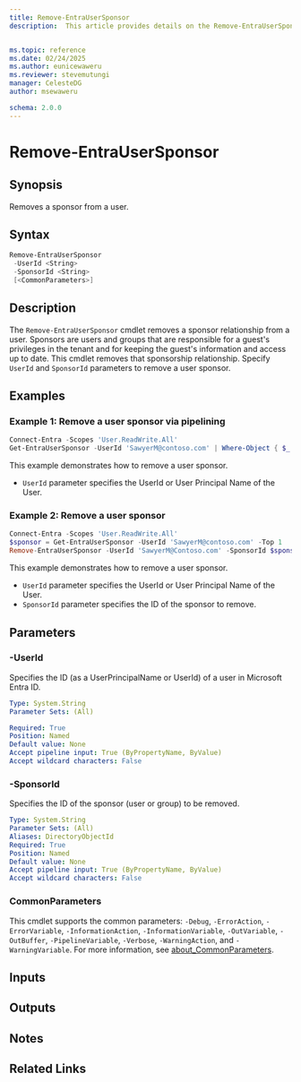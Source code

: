 ```yaml
---
title: Remove-EntraUserSponsor
description:  This article provides details on the Remove-EntraUserSponsor command.


ms.topic: reference
ms.date: 02/24/2025
ms.author: eunicewaweru
ms.reviewer: stevemutungi
manager: CelesteDG
author: msewaweru

schema: 2.0.0
---
```


# Remove-EntraUserSponsor

## Synopsis

Removes a sponsor from a user.

## Syntax

```powershell
Remove-EntraUserSponsor
 -UserId <String>
 -SponsorId <String>
 [<CommonParameters>]
```

## Description

The `Remove-EntraUserSponsor` cmdlet removes a sponsor relationship from a user. Sponsors are users and groups that are responsible for a guest's privileges in the tenant and for keeping the guest's information and access up to date. This cmdlet removes that sponsorship relationship. Specify `UserId` and `SponsorId` parameters to remove a user sponsor.

## Examples

### Example 1: Remove a user sponsor via pipelining

```powershell
Connect-Entra -Scopes 'User.ReadWrite.All'
Get-EntraUserSponsor -UserId 'SawyerM@contoso.com' | Where-Object { $_.displayName -eq 'Adele Vance (Fabrikam)' } | Remove-EntraUserSponsor
```

This example demonstrates how to remove a user sponsor.

- `UserId` parameter specifies the UserId or User Principal Name of the User.

### Example 2: Remove a user sponsor

```powershell
Connect-Entra -Scopes 'User.ReadWrite.All'
$sponsor = Get-EntraUserSponsor -UserId 'SawyerM@contoso.com' -Top 1
Remove-EntraUserSponsor -UserId 'SawyerM@Contoso.com' -SponsorId $sponsor.Id
```

This example demonstrates how to remove a user sponsor.

- `UserId` parameter specifies the UserId or User Principal Name of the User.
- `SponsorId` parameter specifies the ID of the sponsor to remove.

## Parameters

### -UserId

Specifies the ID (as a UserPrincipalName or UserId) of a user in Microsoft Entra ID.

```yaml
Type: System.String
Parameter Sets: (All)

Required: True
Position: Named
Default value: None
Accept pipeline input: True (ByPropertyName, ByValue)
Accept wildcard characters: False
```

### -SponsorId

Specifies the ID of the sponsor (user or group) to be removed.

```yaml
Type: System.String
Parameter Sets: (All)
Aliases: DirectoryObjectId
Required: True
Position: Named
Default value: None
Accept pipeline input: True (ByPropertyName, ByValue)
Accept wildcard characters: False
```

### CommonParameters

This cmdlet supports the common parameters: `-Debug`, `-ErrorAction`, `-ErrorVariable`, `-InformationAction`, `-InformationVariable`, `-OutVariable`, `-OutBuffer`, `-PipelineVariable`, `-Verbose`, `-WarningAction`, and `-WarningVariable`. For more information, see [about_CommonParameters](https://go.microsoft.com/fwlink/?LinkID=113216).

## Inputs

## Outputs

## Notes

## Related Links